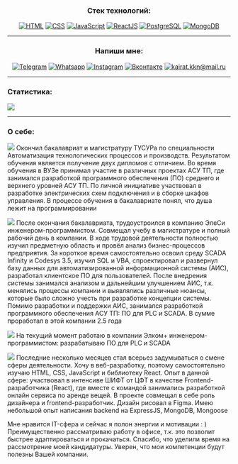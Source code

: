 <div align="center">
<h3>Cтек технологий:</h3>
<a href="https://metanit.com/web/html5/1.1.php"><img src="https://img.icons8.com/color/96/000000/html-5--v1.png/" title="HTML"/></a>
<a href="https://metanit.com/web/html5/5.1.php"><img src="https://img.icons8.com/color/96/000000/css3.png" title="CSS"/></a>
<a href="https://metanit.com/web/javascript/1.1.php"><img src="https://img.icons8.com/color/96/000000/javascript--v1.png" title="JavaScript"/></a>
<a href="https://ru.reactjs.org/"><img src="https://img.icons8.com/color/96/000000/react-native.png" title="ReactJS"/></a>
<a href="https://metanit.com/sql/postgresql/1.1.php"><img src="https://img.icons8.com/color/96/000000/postgreesql.png" title="PostgreSQL"/></a>
<a href="https://metanit.com/nosql/mongodb/1.1.php"><img src="https://img.icons8.com/color/96/000000/mongodb.png"  title="MongoDB"/></a>
</div>

______
<div align="center">
<h3>Напиши мне:</h3>
<a href="https://t.me/thenotoriousmma9"><img src="https://img.icons8.com/fluency/48/000000/telegram-app.png" title="Telegram"/></a>
<a href="https://wa.me/79234165687"><img src="https://img.icons8.com/fluency/48/000000/whatsapp.png" title="Whatsapp"/></a>
<a href="https://www.instagram.com/thenotoriousmma9/"><img src="https://img.icons8.com/fluency/48/000000/instagram-new.png" title="Instagram"/></a>
<a href="https://vk.com/kaldar"><img src="https://img.icons8.com/fluency/48/000000/vk-circled.png" title="Вконтакте"/></a>
<a href="mailto:kairat.kkn@mail.ru"><img src="https://img.icons8.com/fluency/48/000000/apple-mail.png" title="kairat.kkn@mail.ru"/></a>
</div>

______
<h3>Статистика:</h3>
<a href="https://github.com/anuraghazra/github-readme-stats">
  <img align="center" src="https://github-readme-stats.vercel.app/api/top-langs/?username=kaldarkn&layout=compact&theme=vision-friendly-dark" />
</a>


________
### О себе:
<img src="https://img.icons8.com/flat-round/18/000000/checkmark.png"/> Окончил бакалавриат и магистратуру ТУСУРа по специальности Автоматизация технологических процессов и производств. Результатом обучения является получение двух дипломов с отличием.
Во время обучения в ВУЗе принимал участие в различных проектах АСУ ТП, где занимался разработкой программного обеспечения (ПО) среднего и верхнего уровней АСУ ТП. По личной инициативе участвовал в разработке электрических схем подключения и в сборке шкафов управления. В процессе обучения в бакалавриате понял, что душа лежит на программировании

<img src="https://img.icons8.com/flat-round/18/000000/checkmark.png"/> После окончания бакалавриата, трудоустроился в компанию ЭлеСи инженером-программистом. Совмещал учебу в магистратуре и полный рабочий день в компании. В ходе трудовой деятельности полностью изучил предметную область и провёл анализ бизнес-процессов предприятия. За короткое время самостоятельно освоил среду SCADA Infinity и Codesys 3.5, изучил SQL и VBA, спроектировал и развернул базу данных для автоматизированной информационной системы (АИС), разработал клиентское ПО для пользователей.
После внедрения системы занимался анализом и дальнейшим улучшением АИС, т.к. менялись процессы компании и выявлялись различные нюансы, которые было сложно учесть при разработке концепции системы.
Помимо разработки и поддержки АИС, занимался разработкой программного обеспечения АСУ ТП: ПО для PLC и SCADA. В сумме проработал в этой компании 2.5 года

<img src="https://img.icons8.com/flat-round/18/000000/checkmark.png"/> На текущий момент работаю в компании Элком+ инженером-программистом: разрабатываю ПО для PLC и SCADA

<img src="https://img.icons8.com/flat-round/18/000000/checkmark.png"/> Последние несколько месяцев стал всерьез задумываться о смене сферы деятельности. Хочу в веб-разработку, поэтому самостоятельно изучаю HTML, CSS, JavaScript и библиотеку React.
Опыт в данной сфере: участвовал в интенсиве ШИФТ от ЦФТ в качестве Frontend-разработчика (React), где вместе с командой занимались разработкой онлайн сервиса по аренде вещей. В проекте совмещал в себе роль дизайнера и frontend-разработчик. Дизайн рисовал в Figma.
Имею небольшой опыт написания backend на ExpressJS, MongoDB, Mongoose  

Мне нравится IT-сфера и сейчас я полон энергии и мотивации : ) 
Преимущественно рассматриваю работу в офисе, т.к. это позволит быстрее адаптироваться и прокачаться.
Спасибо, что уделили время на рассмотрение моей кандидатуры. Уверен, что мои компетенции будут полезны Вашей компании.
